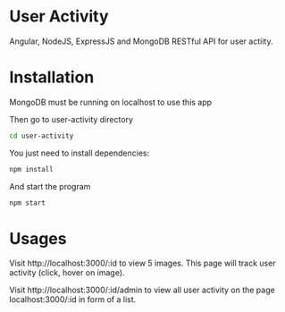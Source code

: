 # User Activity

Angular, NodeJS, ExpressJS and MongoDB RESTful API for user actiity.

# Installation

MongoDB must be running on localhost to use this app

Then go to user-activity directory
```bash
cd user-activity
```

You just need to install dependencies:

```bash
npm install
```

And start the program

```bash
npm start
```

# Usages

Visit http://localhost:3000/:id to view 5 images. This page will track user activity (click, hover on image).

Visit http://localhost:3000/:id/admin to view all user activity on the page localhost:3000/:id in form of a list.
